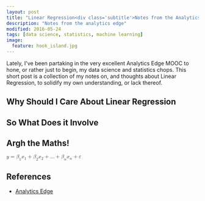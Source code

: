 ```yaml
---
layout: post
title: "Linear Regression<div class='subtitle'>Notes from the Analytics Edge</div>"
description: "Notes from the analytics edge"
modified: 2016-05-24
tags: [data science, statistics, machine learning]
image:
  feature: hook_island.jpg
---
```


Lately, I've been partaking in the very excellent Analytics Edge MOOC to hone, or rather just to begin, my data science and statistics chops. This short post is a collection of my notes on, and thoughts about Linear Regression, to solidify my own understanding, or lack thereof.



## Why Should I Care About Linear Regression

## So What Does it Involve

## Argh the Maths!

<math xmlns="http://www.w3.org/1998/Math/MathML">
   <mi>y</mi>
   <mo>=</mo>
   <msub>
       <mrow>
         <mi>&beta;</mi>
       </mrow>
       <mn>1</mn>
   </msub>
   <msub>
       <mrow>
         <mi>x</mi>
       </mrow>
       <mn>1</mn>
   </msub>
  <mo>+</mo>
 <msub>
       <mrow>
         <mi>&beta;</mi>
       </mrow>
       <mn>2</mn>
   </msub>
   <msub>
       <mrow>
         <mi>x</mi>
       </mrow>
       <mn>2</mn>
   </msub>
 <mo>+</mo>
 <mi>...</mi>
 <mo>+</mo>
<msub>
       <mrow>
         <mi>&beta;</mi>
       </mrow>
       <mi>n</mi>
   </msub>
   <msub>
       <mrow>
         <mi>x</mi>
       </mrow>
       <mi>n</mi>
   </msub>
  <mo>+</mo>
  <mi>&epsilon;</mi>
</math>


## References

* [Analytics Edge](https://www.edx.org/course/analytics-edge-mitx-15-071x-2)